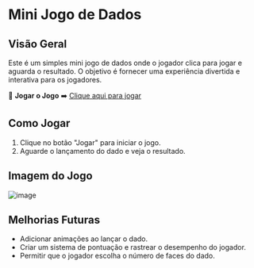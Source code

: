 

# Mini Jogo de Dados

## Visão Geral
Este é um simples mini jogo de dados onde o jogador clica para jogar e aguarda o resultado. O objetivo é fornecer uma experiência divertida e interativa para os jogadores.

🎲 **Jogar o Jogo** ➡️ [Clique aqui para jogar](inserir_link_para_o_jogo)

## Como Jogar
1. Clique no botão "Jogar" para iniciar o jogo.
2. Aguarde o lançamento do dado e veja o resultado.

## Imagem do Jogo
![image](https://github.com/carlos676767/jogar-dados/assets/139733392/881073b2-af58-4ac4-a7ed-36db7398efc2)



## Melhorias Futuras
- Adicionar animações ao lançar o dado.
- Criar um sistema de pontuação e rastrear o desempenho do jogador.
- Permitir que o jogador escolha o número de faces do dado.

